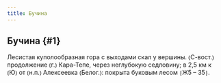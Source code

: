 ```yaml
---
title: Бучина
---
```

## Бучина {#1}

Лесистая куполообразная гора с выходами скал у вершины. ⦅С-вост.⦆ продолжение ⦅г.⦆ Кара-Тепе, через неглубокую седловину; в 2,5 км к ⦅Ю⦆ от ⦅н.п.⦆ Алексеевка ⦅Белог.⦆: покрыта буковым лесом ⦃Ж5 – З5⦄.
